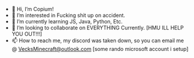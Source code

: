 - 👋 Hi, I’m Copium!
- 👀 I’m interested in Fucking shit up on accident.
- 🌱 I’m currently learning JS, Java, Python, Etc.
- 💞️ I’m looking to collaborate on EVERYTHING Currently. [HMU ILL HELP YOU OUT!!!]
- 📫 How to reach me, my discord was taken down, so you can email me @ VecksMinecraft@outlook.com [some rando microsoft account i setup]
